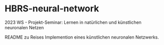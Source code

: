# HBRS-neural-network
2023 WS - Projekt-Seminar: Lernen in natürlichen und künstlichen neuronalen Netzen

README zu Reises Implemention eines künstlichen neuronalen Netzwerks.
